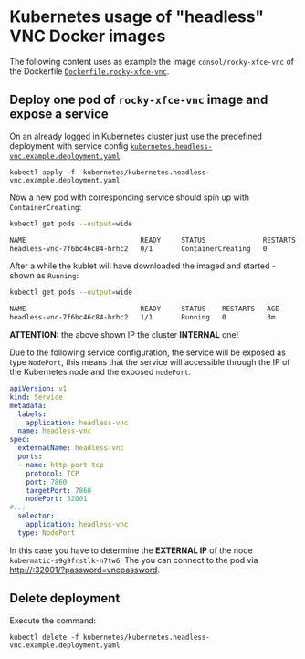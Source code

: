 # Kubernetes usage of "headless" VNC Docker images

The following content uses as example the image `consol/rocky-xfce-vnc` of the Dockerfile [`Dockerfile.rocky-xfce-vnc`](../Dockerfile.rocky-xfce-vnc).

## Deploy one pod of `rocky-xfce-vnc` image and expose a service

On an already logged in Kubernetes cluster just use the predefined deployment with service config [`kubernetes.headless-vnc.example.deployment.yaml`](kubernetes.headless-vnc.example.deployment.yaml):

    kubectl apply -f  kubernetes/kubernetes.headless-vnc.example.deployment.yaml

Now a new pod with corresponding service should spin up with `ContainerCreating`:

```bash
kubectl get pods --output=wide

NAME                            READY     STATUS              RESTARTS   AGE       IP        NODE
headless-vnc-7f6bc46c84-hrhc2   0/1       ContainerCreating   0          28s       <none>    kubermatic-s9g9frstlk-n7tw6
```

After a while the kublet will have downloaded the imaged and started - shown as `Running`:

```bash
kubectl get pods --output=wide

NAME                            READY     STATUS    RESTARTS   AGE       IP           NODE
headless-vnc-7f6bc46c84-hrhc2   1/1       Running   0          3m        172.25.2.3   kubermatic-s9g9frstlk-n7tw6
```
**ATTENTION:** the above shown IP the cluster **INTERNAL** one!

Due to the following service configuration, the service will be exposed as type `NodePort`, this means that the service will accessible through the IP of the Kubernetes node and the exposed `nodePort`.

```yaml
apiVersion: v1
kind: Service
metadata:
  labels:
    application: headless-vnc
  name: headless-vnc
spec:
  externalName: headless-vnc
  ports:
  - name: http-port-tcp
    protocol: TCP
    port: 7860
    targetPort: 7860
    nodePort: 32001
#...
  selector:
    application: headless-vnc
  type: NodePort

```
In this case you have to determine the **EXTERNAL IP** of the node `kubermatic-s9g9frstlk-n7tw6`. The you can connect to the pod via [http://<ip-of-node>:32001/?password=vncpassword](http://<ip-of-node>:32001/?password=vncpassword).

## Delete deployment

Execute the command:

    kubectl delete -f kubernetes/kubernetes.headless-vnc.example.deployment.yaml